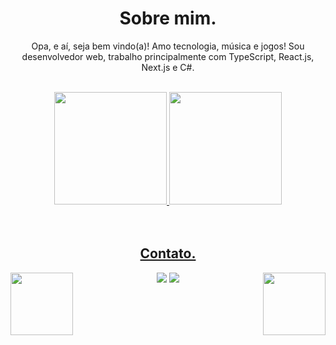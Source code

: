 <h1 title="Sobre mim!" align="center">Sobre mim.</h1>

<div>
<!--<img align='left' src='https://i.pinimg.com/originals/9d/9b/d1/9d9bd13afce1a798d22ecfd9897730ed.gif' width='100px'>
<img align='right' src='https://giffiles.alphacoders.com/360/36088.gif' width='100px'> -->
<p align="center">Opa, e aí, seja bem vindo(a)! Amo tecnologia, música e jogos! Sou desenvolvedor web, trabalho principalmente com TypeScript, React.js, Next.js e C#.</p>

</div>
  
</br>

<div align="center">
  <a href="https://github.com/brunofilho1">
  <img height="180em" src="https://github-readme-stats.vercel.app/api?username=brunofilho1&show_icons=true&theme=ayu-mirage&include_all_commits=true&count_private=true"/> 
  <img height="180em" src="https://github-readme-stats.vercel.app/api/top-langs/?username=brunofilho1&layout=compact&langs_count=7&theme=ayu-mirage"/>
</div>
    
</br>

<!--
<div align="center" style="display: inline_block"> 
<img title="HTML" align="center" width="40px" src="https://cdn.jsdelivr.net/gh/devicons/devicon/icons/html5/html5-original.svg"/> <img title="CSS" width="40px" src="https://cdn.jsdelivr.net/gh/devicons/devicon/icons/css3/css3-original.svg"/>
<img title="JavaScript" align="center" width="40px" src="https://cdn.jsdelivr.net/gh/devicons/devicon/icons/javascript/javascript-original.svg"/>
<img title="C-Sharp" align="center" width="40px" src="https://cdn.jsdelivr.net/gh/devicons/devicon/icons/csharp/csharp-original.svg"/>
<img title="TypeScript" width="40px" src="https://cdn.jsdelivr.net/gh/devicons/devicon/icons/typescript/typescript-original.svg"/>
<img title="NodeJS" align="center" width="40px" src="https://cdn.jsdelivr.net/gh/devicons/devicon/icons/nodejs/nodejs-original.svg"/>
<img title="ReactJS" width="40px" src="https://cdn.jsdelivr.net/gh/devicons/devicon/icons/react/react-original.svg"/>
<img title="Electron" width="40px" src="https://cdn.jsdelivr.net/gh/devicons/devicon/icons/electron/electron-original.svg"/>
<img title="MySQL" width="40px" src="https://cdn.jsdelivr.net/gh/devicons/devicon/icons/mysql/mysql-original.svg"/>
<img title="Next.js" width="40px" src="https://cdn.jsdelivr.net/gh/devicons/devicon/icons/nextjs/nextjs-line.svg"/>
<img title="Git" align="center" width="40px" src="https://cdn.jsdelivr.net/gh/devicons/devicon/icons/git/git-original.svg"/>
<img title="Firebase" align="center" width="40px" src="https://cdn.jsdelivr.net/gh/devicons/devicon/icons/firebase/firebase-plain.svg"/>
</div>

-->

</br>
    
<h2 title="Contato" align="center">Contato. </h2>

<div align="center"> 
<img align='right' src='https://img1.picmix.com/output/stamp/normal/8/6/5/6/1756568_c4174.gif' width='100px'>
<img align='left' src='http://31.media.tumblr.com/tumblr_mdjdhmnIPJ1r6x1zlo1_400.gif' width='100px'>
  <a title="E-mail" href="mailto:oliveira.brunofilho@gmail.com"><img src="https://img.shields.io/badge/Gmail-D14836?style=for-the-badge&logo=gmail&logoColor=white" target="_blank"></a>
  <a title="LinkedIn" href="https://www.linkedin.com/in/brunofilho1/" target="_blank"><img src="https://img.shields.io/badge/-LinkedIn-%230077B5?style=for-the-badge&logo=linkedin&logoColor=white"></a>
  <!--<a title="Twitter" href="https://twitter.com/_brunofilho1" target="_blank"><img src="https://img.shields.io/badge/Twitter-1DA1F2?style=for-the-badge&logo=twitter&logoColor=white" target="_blank"></a> -->
  <!--<a title="Telegram" href="https://t.me/brunofilho1" target="_blank"><img src="https://img.shields.io/badge/Telegram-2CA5E0?style=for-the-badge&logo=telegram&logoColor=white" target="_blank"></a> -->
</p>

 
</div>

<!---
deadpunk551/deadpunk551 is a ✨ special ✨ repository because its `README.md` (this file) appears on your GitHub profile.
You can click the Preview link to take a look at your changes.
--->
